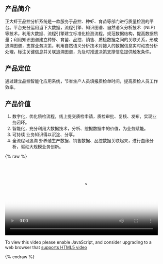 ## 产品简介

正大虾王品控分析系统是一款服务于品控、种虾、育苗等部门进行质量检测的平台。平台充分运用当下大数据，流程引擎、知识图谱、自然语义分析技术（NLP）等技术，利用大数据、流程引擎建立标准化检测流程，规范数据结构，提高数据质量；利用知识图谱建立种虾、育苗、品控、销售、质检数据之间的关联关系，形成追溯图谱，支撑业务决策，利用自然语义分析技术对接入的数据信息实时动态分析处理，标注关键信息并关联追溯图谱，为及时推送决策支撑信息提供触发条件。

## 产品定位

通过建立品控智能化应用系统，节省生产人员填报质检单时间，提高质检人员工作效率。

## 产品价值

 1. 数字化，优化质检流程，线上提交质检申请，质检审批、复核、发布，实现业务闭环。
 2. 智能化，充分利用大数据技术，分析、挖掘数据中的价值，为业务赋能。
 3. 可持续   业务知识得以沉淀、分享。
 4. 全流程可追溯     虾养殖生产数据、销售数据、品控数据关联起来，进行血缘分析，驱动大规模业务创新。

{% raw %}
<video id="my-video" class="video-js" controls preload="auto" width="100%"
poster="https://zhangjikai.com/resource/poster.jpg" data-setup='{"aspectRatio":"16:9"}'>
  <source src="https://zhangjikai.com/resource/demo.mp4" type='video/mp4' >
  <p class="vjs-no-js">
    To view this video please enable JavaScript, and consider upgrading to a web browser that
    <a href="http://videojs.com/html5-video-support/" target="_blank">supports HTML5 video</a>
  </p>
</video>
{% endraw %}



